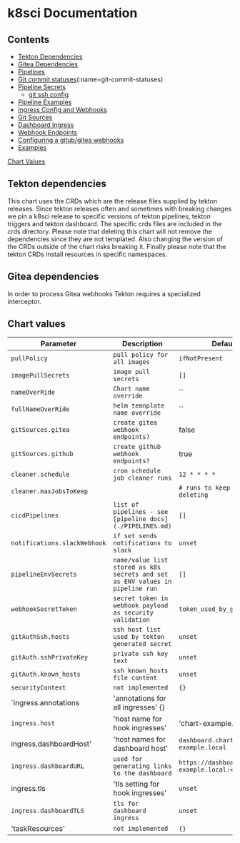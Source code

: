 # k8sci Documentation

## Contents

* [Tekton Dependencies](#tekton-dependencies)
* [Gitea Dependencies](#gitea-dependencies)
* [Pipelines](./PIPELINES.md)
* [Git commit statuses](./PIPELINES.md)(:name=git-commit-statuses)
* [Pipeline Secrets](./PIPELINES.md#secrets)
    * [git ssh config](./PIPELINES.md#ssh-config)
* [Pipeline Examples](./PIPELINES.md#examples)
* [Ingress Config and Webhooks](./INGRESS_ENDPOINTS.md#ingress-config)
* [Git Sources](./INGRESS_ENDPOINTS.md#git-sources)
* [Dashboard Ingress](./INGRESS_ENDPOINTS.md)
* [Webhook Endpoints](./INGRESS_ENDPOINTS.md)
* [Configuring a gitub/gitea webhooks](./INGRESS_ENDPOINTS.md#gitea-and-github-webhook-configuration)
* [Examples](../examples)

[Chart Values](#chart-values)

## Tekton dependencies
This chart uses the CRDs which are the release files supplied by tekton releases. Since tekton releases often and sometimes with breaking changes we pin a k8sci release to specific versions of tekton pipelines, tekton triggers and tekton dashboard. The specific crds files are included in the crds directory. Please note that deleting this chart will not remove the dependencies since they are not templated. Also changing the version of the CRDs outside of the chart risks breaking it. Finally please note that the tekton CRDs install resources in specific namespaces.

## Gitea dependencies
In order to process Gitea webhooks Tekton requires a specialized interceptor.

## Chart values
| Parameter | Description | Default |
| ----------------------- | --------------------------------------------- | ---------------------------------------------------------- |
| `pullPolicy` | `pull policy for all images` | `ifNotPresent` |
| `imagePullSecrets` | `image pull secrets` | `[]` |
| `nameOverRide` | `Chart name override` | `` |
| `fullNameOverRide` | `helm temnplate name override` | `` |
| `gitSources.gitea` | `create gitea webhook endpoints?` | false |
| `gitSources.github` | `create github webhook endpoints?` | true |
| `cleaner.schedule` | `cron schedule job cleaner runs` | `12 * * * *` |
| `cleaner.maxJobsToKeep` | | `# runs to keep when deleting` | `200` |
| `cicdPipelines` | `list of pipelines - see [pipeline docs](./PIPELINES.md)` | `[]` |
| `notifications.slackWebhook` | `if set sends notifications to slack` | `unset` |
| `pipelineEnvSecrets` | `name/value list stored as k8s secrets and set as ENV values in pipeline run` | `[]` |
| `webhookSecretToken` | `secret token in webhook payload as security validation` | `token_used_by_gihub/gitea` |
| `gitAuthSsh.hosts` | `ssh host list used by tekton generated secret` | `unset` |
| `gitAuth.sshPrivateKey` | `private ssh key text` | `unset` |
| `gitAuth.known_hosts` | `ssh known_hosts file content` | `unset` |
| `securityContext` | `not implemented` |  `{}` |
| `ingress.annotations | 'annotations for all ingresses' {}
| `ingress.host` | 'host name for hook ingresses' | 'chart-example.local` |
| ingress.dashboardHost' | 'host names for dashboard host' | `dashboard.chart-example.local` |
| `ingress.dashboardURL` | `used for generating links to the dashboard` | `https://dashboard.chart-example.local:<PORT>` |
| ingress.tls | 'tls setting for hook ingresses' | `unset` |
| `ingress.dashboardTLS` | `tls for dashboard ingress` | `unset` |
| 'taskResources' | `not implemented` |  `{}` |
